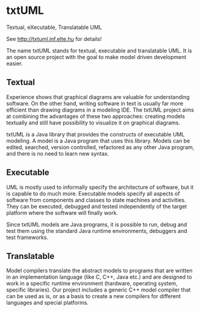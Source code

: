 # txtUML
Textual, eXecutable, Translatable UML

See http://txtuml.inf.elte.hu for details!



The name txtUML stands for textual, executable and translatable UML. It is an open source project with the goal to make model driven development easier.

## Textual
Experience shows that graphical diagrams are valuable for understanding software. On the other hand, writing software in text is usually far more efficient than drawing diagrams in a modeling IDE. The txtUML project aims at combining the advantages of these two approaches: creating models textually and still have possibility to visualize it on graphical diagrams.

txtUML is a Java library that provides the constructs of executable UML modeling. A model is a Java program that uses this library. Models can be edited, searched, version controlled, refactored as any other Java program, and there is no need to learn new syntax.

## Executable
UML is mostly used to informally specify the architecture of software, but it is capable to do much more. Executable models specify all aspects of software from components and classes to state machines and activities. They can be executed, debugged and tested independently of the target platform where the software will finally work.

Since txtUML models are Java programs, it is possible to run, debug and test them using the standard Java runtime environments, debuggers and test frameworks.

## Translatable
Model compilers translate the abstract models to programs that are written in an implementation language (like C, C++, Java etc.) and are designed to work in a specific runtime environment (hardware, operating system, specific libraries). Our project includes a generic C++ model compiler that can be used as is, or as a basis to create a new compilers for different languages and special platforms.
